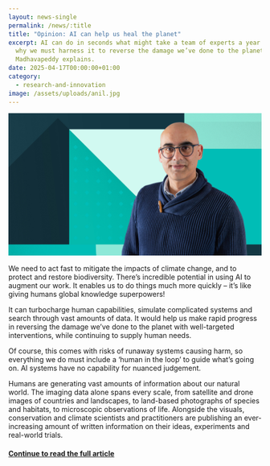 ```yaml
---
layout: news-single
permalink: /news/:title
title: "Opinion: AI can help us heal the planet"
excerpt: AI can do in seconds what might take a team of experts a year. This is
  why we must harness it to reverse the damage we’ve done to the planet. Anil
  Madhavapeddy explains.
date: 2025-04-17T00:00:00+01:00
category:
  - research-and-innovation
image: /assets/uploads/anil.jpg
---
```

![](/assets/uploads/anil.jpg)

We need to act fast to mitigate the impacts of climate change, and to protect and restore biodiversity. There’s incredible potential in using AI to augment our work. It enables us to do things much more quickly – it’s like giving humans global knowledge superpowers!

It can turbocharge human capabilities, simulate complicated systems and search through vast amounts of data. It would help us make rapid progress in reversing the damage we’ve done to the planet with well-targeted interventions, while continuing to supply human needs.

Of course, this comes with risks of runaway systems causing harm, so everything we do must include a ‘human in the loop’ to guide what’s going on. AI systems have no capability for nuanced judgement.

Humans are generating vast amounts of information about our natural world. The imaging data alone spans every scale, from satellite and drone images of countries and landscapes, to land-based photographs of species and habitats, to microscopic observations of life. Alongside the visuals, conservation and climate scientists and practitioners are publishing an ever-increasing amount of written information on their ideas, experiments and real-world trials.

#### [Continue to read the full article](https://www.cam.ac.uk/stories/Anil-Madhavapeddy-AI-climate-nature)